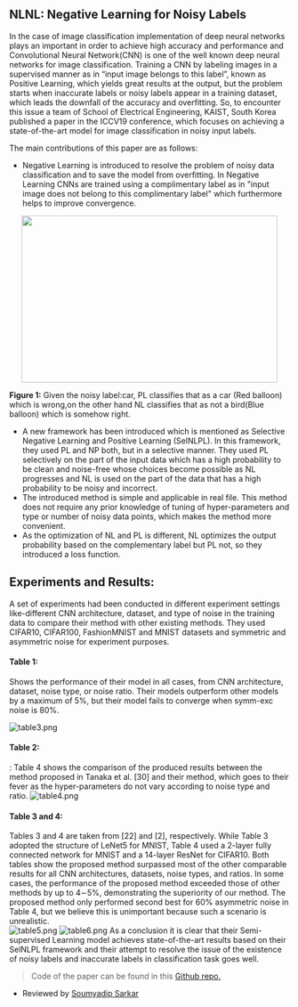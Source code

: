 ## NLNL: Negative Learning for Noisy Labels

 In the case of image classification implementation of deep neural networks plays an important in order to achieve high accuracy and performance and Convolutional Neural Network(CNN) is one of the well known deep neural networks for image classification. Training a CNN by labeling images in a supervised manner as in “input image belongs to this label”, known as Positive Learning, which yields great results at the output, but the problem starts when inaccurate labels or noisy labels appear in a training dataset, which leads the downfall of the accuracy and overfitting. So, to encounter this issue a team of  School of  Electrical Engineering, KAIST, South Korea published a paper in the ICCV19 conference, which focuses on achieving a state-of-the-art model for image classification in noisy input labels. 
 
 The main contributions of this paper are as follows:
 

*	Negative  Learning is introduced to resolve the problem of noisy data classification and to save the model from overfitting. In Negative Learning CNNs are trained using a complimentary label as in "input image does not belong to this complimentary label" which furthermore helps to improve convergence.

<p align="center">
  <img width="460" height="300" src="https://github.com/soumya997/Bisection_method_in_c/blob/master/instance.png">
</p>
 
  **Figure 1:** Given the noisy label:car, PL classifies that as a car (Red balloon) which is wrong,on the other hand NL classifies that as not a bird(Blue balloon) which is somehow right.

* A new framework has been introduced which is mentioned as Selective Negative Learning and Positive Learning (SelNLPL). In this framework, they used PL and NP both, but in a selective manner. They used PL selectively on the part of the input data which has a high probability to be clean and noise-free whose choices become possible as NL progresses and NL is used on the part of the data that has a high probability to be noisy and incorrect. 
* The introduced method is simple and applicable in real file. This method does not require any prior knowledge of tuning of hyper-parameters and type or number of noisy data points, which makes the method more convenient.
* 	As the optimization of  NL and PL is different, NL optimizes the output probability based on the complementary label but PL not, so they introduced a loss function.
              
           


## Experiments and Results:
A set of experiments had been conducted in different experiment settings like-different CNN architecture, dataset, and type of noise in the training data to compare their method with other existing methods. They used CIFAR10, CIFAR100, FashionMNIST and MNIST datasets and symmetric and asymmetric noise for experiment purposes.

#### Table 1: 
Shows the performance of their model in all cases, from CNN architecture, dataset, noise type, or noise ratio. Their models outperform other models by a maximum of 5%, but their model fails to converge when symm-exc noise is 80%.
 
 ![table3.png](https://github.com/soumya997/Bisection_method_in_c/blob/master/table3.png)
#### Table 2: 
: Table 4 shows the comparison of the produced results between the method proposed in Tanaka et al. [30] and their method, which goes to their fever as the hyper-parameters do not vary according to noise type and ratio.
![table4.png](https://github.com/soumya997/Bisection_method_in_c/blob/master/table4.png)


#### Table 3 and 4: 
Tables 3 and 4 are taken from [22] and [2], respectively. While Table 3 adopted the structure of LeNet5 for MNIST, Table 4 used a 2-layer fully connected network for MNIST and a 14-layer ResNet for CIFAR10. Both tables show the proposed method surpassed most of the other comparable results for all CNN architectures, datasets, noise types, and ratios. In some cases, the performance of the proposed method exceeded those of other methods by up to 4∼5%, demonstrating the superiority of our method. The proposed method only performed second best for 60% asymmetric noise in Table 4, but we believe this is unimportant because such a scenario is unrealistic.     
![table5.png](https://github.com/soumya997/Bisection_method_in_c/blob/master/table5.png)
![table6.png](https://github.com/soumya997/Bisection_method_in_c/blob/master/table6.png)
As a conclusion it is clear that their Semi-supervised Learning model achieves state-of-the-art results based on their SelNLPL framework and their attempt to resolve the issue of the existence of noisy labels and inaccurate labels in classification task goes well. 
>Code of the paper can be found in this [Github repo.](https://github.com/ydkim1293/NLNL-Negative-Learning-for-Noisy-Labels)
 
 * Reviewed by [Soumyadip Sarkar](https://github.com/soumya997) 
 
 

